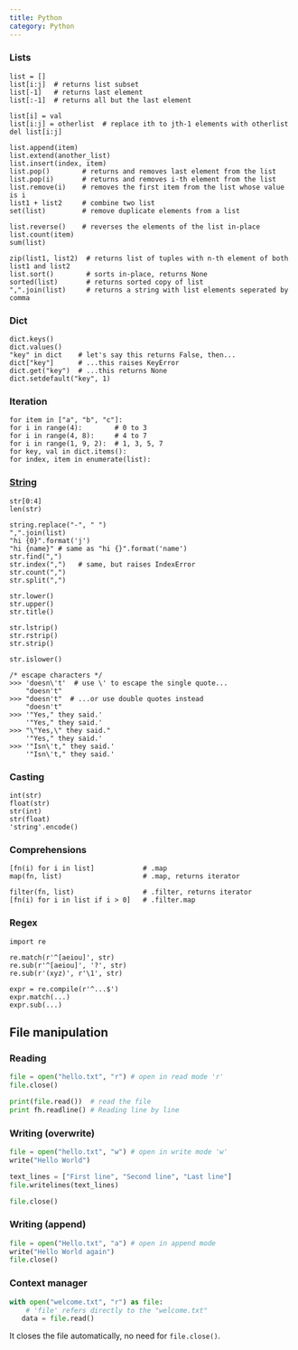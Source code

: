 ```yaml
---
title: Python
category: Python
---
```


### Lists

    list = []
    list[i:j]  # returns list subset
    list[-1]   # returns last element
    list[:-1]  # returns all but the last element
    
    list[i] = val
    list[i:j] = otherlist  # replace ith to jth-1 elements with otherlist
    del list[i:j]

    list.append(item)
    list.extend(another_list)
    list.insert(index, item)
    list.pop()        # returns and removes last element from the list
    list.pop(i)       # returns and removes i-th element from the list
    list.remove(i)    # removes the first item from the list whose value is i
    list1 + list2     # combine two list    
    set(list)         # remove duplicate elements from a list

    list.reverse()    # reverses the elements of the list in-place
    list.count(item)
    sum(list)

    zip(list1, list2)  # returns list of tuples with n-th element of both list1 and list2
    list.sort()        # sorts in-place, returns None
    sorted(list)       # returns sorted copy of list
    ",".join(list)     # returns a string with list elements seperated by comma

### Dict

    dict.keys()
    dict.values()
    "key" in dict    # let's say this returns False, then...
    dict["key"]      # ...this raises KeyError
    dict.get("key")  # ...this returns None
    dict.setdefault("key", 1)

### Iteration

    for item in ["a", "b", "c"]:
    for i in range(4):        # 0 to 3
    for i in range(4, 8):     # 4 to 7
    for i in range(1, 9, 2):  # 1, 3, 5, 7
    for key, val in dict.items():
    for index, item in enumerate(list):

### [String](https://docs.python.org/2/library/stdtypes.html#string-methods)

    str[0:4]
    len(str)

    string.replace("-", " ")
    ",".join(list)
    "hi {0}".format('j')
    "hi {name}" # same as "hi {}".format('name')
    str.find(",")
    str.index(",")   # same, but raises IndexError
    str.count(",")
    str.split(",")

    str.lower()
    str.upper()
    str.title()

    str.lstrip()
    str.rstrip()
    str.strip()

    str.islower()
    
    /* escape characters */
    >>> 'doesn\'t'  # use \' to escape the single quote...
        "doesn't"
    >>> "doesn't"  # ...or use double quotes instead
        "doesn't"
    >>> '"Yes," they said.'
        '"Yes," they said.'
    >>> "\"Yes,\" they said."
        '"Yes," they said.'
    >>> '"Isn\'t," they said.'
        '"Isn\'t," they said.'

### Casting

    int(str)
    float(str)
    str(int)
    str(float)
    'string'.encode()

### Comprehensions

    [fn(i) for i in list]            # .map
    map(fn, list)                    # .map, returns iterator
    
    filter(fn, list)                 # .filter, returns iterator
    [fn(i) for i in list if i > 0]   # .filter.map

### Regex

    import re

    re.match(r'^[aeiou]', str)
    re.sub(r'^[aeiou]', '?', str)
    re.sub(r'(xyz)', r'\1', str)

    expr = re.compile(r'^...$')
    expr.match(...)
    expr.sub(...)

## File manipulation
    
### Reading

```py
file = open("hello.txt", "r") # open in read mode 'r'
file.close() 

print(file.read())  # read the file 
print fh.readline() # Reading line by line
```

### Writing (overwrite)

```py
file = open("hello.txt", "w") # open in write mode 'w'
write("Hello World")

text_lines = ["First line", "Second line", "Last line"] 
file.writelines(text_lines)

file.close()
```

### Writing (append)

```py
file = open("Hello.txt", "a") # open in append mode
write("Hello World again")  
file.close()
```

### Context manager

```py
with open("welcome.txt", "r") as file:
    # 'file' refers directly to the "welcome.txt"
   data = file.read()
```

It closes the file automatically, no need for `file.close()`.
